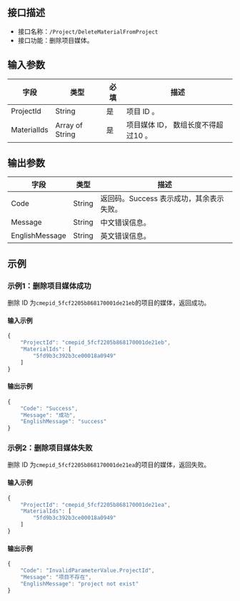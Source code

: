 <!-- 注意：本文档由 gen_client_api_from_core.sh 脚本自动生成，如有修改需求，请阅读 readme.md -->
## 接口描述
- 接口名称：`/Project/DeleteMaterialFromProject`
- 接口功能：删除项目媒体。


## 输入参数

字段 | 类型 | 必填 | 描述
------- | ------- | ------- | -------
ProjectId | String | 是 |项目 ID 。
MaterialIds | Array of String | 是 |项目媒体 ID， 数组长度不得超过10 。


## 输出参数

字段 | 类型 | 描述
------- | ------- | -------
Code | String | 返回码。Success 表示成功，其余表示失败。
Message | String | 中文错误信息。 
EnglishMessage | String | 英文错误信息。 


## 示例
### 示例1：删除项目媒体成功
删除 ID 为`cmepid_5fcf2205b868170001de21eb`的项目的媒体，返回成功。

#### 输入示例
```javascript
{
    "ProjectId": "cmepid_5fcf2205b868170001de21eb",
    "MaterialIds": [
        "5fd9b3c392b3ce00018a0949"
    ]
}
```


#### 输出示例
```javascript
{
    "Code": "Success",
    "Message": "成功",
    "EnglishMessage": "success"
}
```
### 示例2：删除项目媒体失败
删除 ID 为`cmepid_5fcf2205b868170001de21ea`的项目的媒体，返回失败。

#### 输入示例
```javascript
{
    "ProjectId": "cmepid_5fcf2205b868170001de21ea",
    "MaterialIds": [
        "5fd9b3c392b3ce00018a0949"
    ]
}
```


#### 输出示例
```javascript
{
    "Code": "InvalidParameterValue.ProjectId",
    "Message": "项目不存在",
    "EnglishMessage": "project not exist"
}
```

